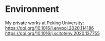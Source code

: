 # Environment
My private works at Peking University: 
https://doi.org/10.1016/j.envpol.2020.114186
https://doi.org/10.1016/j.scitotenv.2020.137755
